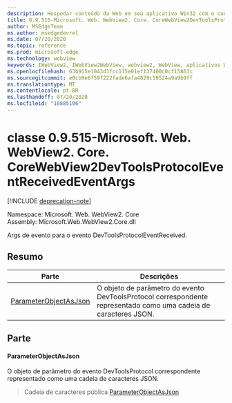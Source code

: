 ```yaml
---
description: Hospedar conteúdo da Web em seu aplicativo Win32 com o controle WebView2 do Microsoft Edge
title: 0.9.515-Microsoft. Web. WebView2. Core. CoreWebView2DevToolsProtocolEventReceivedEventArgs
author: MSEdgeTeam
ms.author: msedgedevrel
ms.date: 07/20/2020
ms.topic: reference
ms.prod: microsoft-edge
ms.technology: webview
keywords: IWebView2, IWebView2WebView, webview2, WebView, aplicativos Win32, Win32, Edge, ICoreWebView2, ICoreWebView2Controller, controle do navegador, HTML Edge
ms.openlocfilehash: 63b915e1043d3fcc115e01ef137400c0cf15863c
ms.sourcegitcommit: e0cb9e6f59f222fade6afa4829c59524a9a9b9ff
ms.translationtype: MT
ms.contentlocale: pt-BR
ms.lasthandoff: 07/20/2020
ms.locfileid: "10885106"
---
```

# classe 0.9.515-Microsoft. Web. WebView2. Core. CoreWebView2DevToolsProtocolEventReceivedEventArgs 

[!INCLUDE [deprecation-note](../../includes/deprecation-note.md)]

Namespace: Microsoft. Web. WebView2. Core \
Assembly: Microsoft.Web.WebView2.Core.dll

Args de evento para o evento DevToolsProtocolEventReceived.

## Resumo

 Parte                        | Descrições
--------------------------------|---------------------------------------------
[ParameterObjectAsJson](#parameterobjectasjson) | O objeto de parâmetro do evento DevToolsProtocol correspondente representado como uma cadeia de caracteres JSON.

## Parte

#### ParameterObjectAsJson 

O objeto de parâmetro do evento DevToolsProtocol correspondente representado como uma cadeia de caracteres JSON.

> Cadeia de caracteres pública [ParameterObjectAsJson](#parameterobjectasjson)

